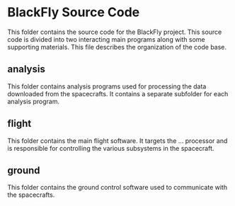 
BlackFly Source Code
====================

This folder contains the source code for the BlackFly project. This source code is divided into
two interacting main programs along with some supporting materials. This file describes the
organization of the code base.


analysis
--------

This folder contains analysis programs used for processing the data downloaded from the
spacecrafts. It contains a separate subfolder for each analysis program.


flight
------

This folder contains the main flight software. It targets the ... processor and is responsible
for controlling the various subsystems in the spacecraft.

ground
------

This folder contains the ground control software used to communicate with the spacecrafts.
